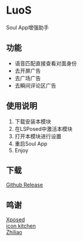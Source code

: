 # LuoS
Soul App增强助手

## 功能
- 语音匹配直接查看对面身份
- 去开屏广告
- 去广场广告
- 去瞬间评论区广告

## 使用说明
1. 下载安装本模块
2. 在LSPosed中激活本模块
3. 打开本模块进行设置
4. 重启Soul App
5. Enjoy


## 下载
[Github Release](https://github.com/ChengmingFan/LuoS/releases)

## 鸣谢
[Xposed](https://github.com/rovo89/Xposed)  
[icon kitchen](https://icon.kitchen/)  
[Zhiliao](https://github.com/shatyuka/Zhiliao)  
 